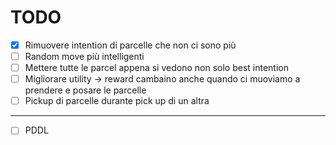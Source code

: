 # TODO
- [x] Rimuovere intention di parcelle che non ci sono più 
- [ ] Random move più intelligenti
- [ ] Mettere tutte le parcel appena si vedono non solo best intention
- [ ] Migliorare utility -> reward cambaino anche quando ci muoviamo a prendere e posare le parcelle
- [ ] Pickup di parcelle durante pick up di un altra

----------------

- [ ] PDDL
